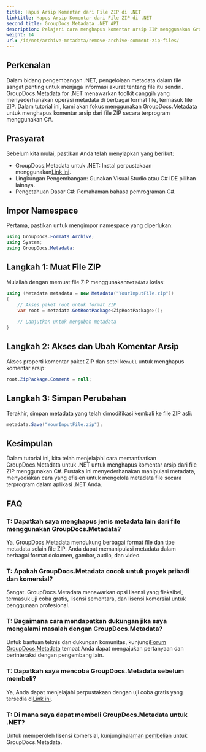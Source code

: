 ```yaml
---
title: Hapus Arsip Komentar dari File ZIP di .NET
linktitle: Hapus Arsip Komentar dari File ZIP di .NET
second_title: GroupDocs.Metadata .NET API
description: Pelajari cara menghapus komentar arsip ZIP menggunakan GroupDocs.Metadata untuk .NET. Tingkatkan keterampilan manajemen metadata Anda.
weight: 14
url: /id/net/archive-metadata/remove-archive-comment-zip-files/
---
```

## Perkenalan
Dalam bidang pengembangan .NET, pengelolaan metadata dalam file sangat penting untuk menjaga informasi akurat tentang file itu sendiri. GroupDocs.Metadata for .NET menawarkan toolkit canggih yang menyederhanakan operasi metadata di berbagai format file, termasuk file ZIP. Dalam tutorial ini, kami akan fokus menggunakan GroupDocs.Metadata untuk menghapus komentar arsip dari file ZIP secara terprogram menggunakan C#. 
## Prasyarat
Sebelum kita mulai, pastikan Anda telah menyiapkan yang berikut:
-  GroupDocs.Metadata untuk .NET: Instal perpustakaan menggunakan[Link ini](https://releases.groupdocs.com/metadata/net/).
- Lingkungan Pengembangan: Gunakan Visual Studio atau C# IDE pilihan lainnya.
- Pengetahuan Dasar C#: Pemahaman bahasa pemrograman C#.

## Impor Namespace
Pertama, pastikan untuk mengimpor namespace yang diperlukan:
```csharp
using GroupDocs.Formats.Archive;
using System;
using GroupDocs.Metadata;
```

## Langkah 1: Muat File ZIP
 Mulailah dengan memuat file ZIP menggunakan`Metadata` kelas:
```csharp
using (Metadata metadata = new Metadata("YourInputFile.zip"))
{
    // Akses paket root untuk format ZIP
    var root = metadata.GetRootPackage<ZipRootPackage>();
    
    // Lanjutkan untuk mengubah metadata
}
```
## Langkah 2: Akses dan Ubah Komentar Arsip
Akses properti komentar paket ZIP dan setel ke`null` untuk menghapus komentar arsip:
```csharp
root.ZipPackage.Comment = null;
```
## Langkah 3: Simpan Perubahan
Terakhir, simpan metadata yang telah dimodifikasi kembali ke file ZIP asli:
```csharp
metadata.Save("YourInputFile.zip");
```

## Kesimpulan
Dalam tutorial ini, kita telah menjelajahi cara memanfaatkan GroupDocs.Metadata untuk .NET untuk menghapus komentar arsip dari file ZIP menggunakan C#. Pustaka ini menyederhanakan manipulasi metadata, menyediakan cara yang efisien untuk mengelola metadata file secara terprogram dalam aplikasi .NET Anda.

## FAQ
### T: Dapatkah saya menghapus jenis metadata lain dari file menggunakan GroupDocs.Metadata?
Ya, GroupDocs.Metadata mendukung berbagai format file dan tipe metadata selain file ZIP. Anda dapat memanipulasi metadata dalam berbagai format dokumen, gambar, audio, dan video.
### T: Apakah GroupDocs.Metadata cocok untuk proyek pribadi dan komersial?
Sangat. GroupDocs.Metadata menawarkan opsi lisensi yang fleksibel, termasuk uji coba gratis, lisensi sementara, dan lisensi komersial untuk penggunaan profesional.
### T: Bagaimana cara mendapatkan dukungan jika saya mengalami masalah dengan GroupDocs.Metadata?
 Untuk bantuan teknis dan dukungan komunitas, kunjungi[Forum GroupDocs.Metadata](https://forum.groupdocs.com/c/metadata/14) tempat Anda dapat mengajukan pertanyaan dan berinteraksi dengan pengembang lain.
### T: Dapatkah saya mencoba GroupDocs.Metadata sebelum membeli?
 Ya, Anda dapat menjelajahi perpustakaan dengan uji coba gratis yang tersedia di[Link ini](https://releases.groupdocs.com/).
### T: Di mana saya dapat membeli GroupDocs.Metadata untuk .NET?
 Untuk memperoleh lisensi komersial, kunjungi[halaman pembelian](https://purchase.groupdocs.com/buy) untuk GroupDocs.Metadata.